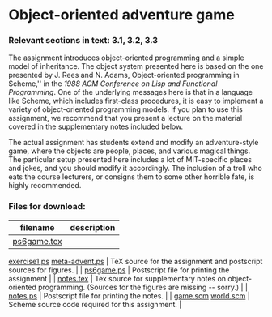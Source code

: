 # Object-oriented adventure game

### Relevant sections in text: 3.1, 3.2, 3.3

The assignment introduces object-oriented programming and a simple model of inheritance. The object system presented here is based on the one presented by J. Rees and N. Adams, Object-oriented programming in Scheme,'' in the _1988 ACM Conference on Lisp and Functional Programming_. One of the underlying messages here is that in a language like Scheme, which includes first-class procedures, it is easy to implement a variety of object-oriented programming models. If you plan to use this assignment, we recommend that you present a lecture on the material covered in the supplementary notes included below.

The actual assignment has students extend and modify an adventure-style game, where the objects are people, places, and various magical things. The particular setup presented here includes a lot of MIT-specific places and jokes, and you should modify it accordingly. The inclusion of a troll who eats the course lecturers, or consigns them to some other horrible fate, is highly recommended.

### Files for download:

| filename | description |
| --- | --- |
| [ps6game.tex](ps6game.tex)
[exercise1.ps](exercise1.ps)
[meta-advent.ps](meta-advent.ps) | TeX source for the assignment and postscript sources for figures. |
| [ps6game.ps](ps6game.ps) | Postscript file for printing the assignment |
| [notes.tex](notes.tex) | Tex source for supplementary notes on object-oriented programming. (Sources for the figures are missing -- sorry.) |
| [notes.ps](notes.ps) | Postscript file for printing the notes. |
| [game.scm](game.scm)
[world.scm](world.scm) | Scheme source code required for this assignment. |